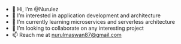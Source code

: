 - 👋 Hi, I’m @Nurulez
- 👀 I’m interested in application development and architecture
- 🌱 I’m currently learning microservices and serverless architecture
- 💞️ I’m looking to collaborate on any interesting project
- 📫 Reach me at nurulmaswan87@gmail.com

<!---
Nurulez/Nurulez is a ✨ special ✨ repository because its `README.md` (this file) appears on your GitHub profile.
You can click the Preview link to take a look at your changes.
--->
